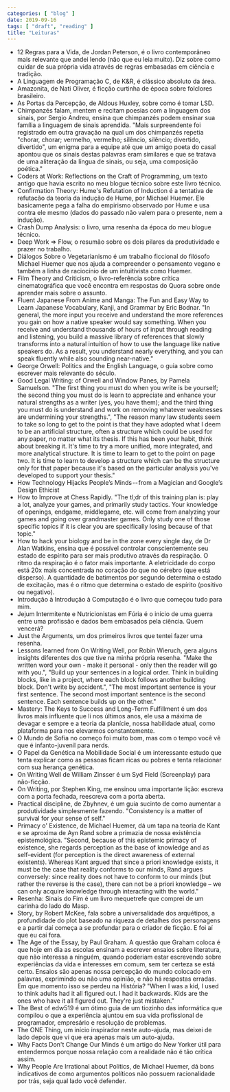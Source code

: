 ```yaml
---
categories: [ "blog" ]
date: 2019-09-16
tags: [ "draft", "reading" ]
title: "Leituras"
---
```

 - 12 Regras para a Vida, de Jordan Peterson, é o livro contemporâneo mais relevante que andei lendo (não que eu leia muito). Diz sobre como cuidar de sua própria vida através de regras embasadas em ciência e tradição.
 - A Linguagem de Programação C, de K&R, é clássico absoluto da área.
 - Amazonita, de Nati Oliver, é ficção curtinha de época sobre folclores brasileiro.
 - As Portas da Percepção, de Aldous Huxley, sobre como é tomar LSD.
 - Chimpanzés falam, mentem e recitam poesias com a linguagem dos sinais, por Sergio Andreu, ensina que chimpanzés podem ensinar sua família a linguagem de sinais aprendida. "Mais surpreendente foi registrado em outra gravação na qual um dos chimpanzés repetia "chorar, chorar; vermelho, vermelho; silêncio, silêncio; divertido, divertido", um enigma para a equipe até que um amigo poeta do casal apontou que os sinais destas palavras eram similares e que se tratava de uma aliteração da língua de sinais, ou seja, uma composição poética."
 - Coders at Work: Reflections on the Craft of Programming, um texto antigo que havia escrito no meu blogue técnico sobre este livro técnico.
 - Confirmation Theory: Hume's Refutation of Induction é a tentativa de refutacão da teoria da indução de Hume, por Michael Huemer. Ele basicamente pega a falha do empirismo observado por Hume e usa contra ele mesmo (dados do passado não valem para o presente, nem a indução).
 - Crash Dump Analysis: o livro, uma resenha da época do meu blogue técnico.
 - Deep Work => Flow, o resumão sobre os dois pilares da produtividade e prazer no trabalho.
 - Diálogos Sobre o Vegetarianismo é um trabalho ficcional do filósofo Michael Huemer que nos ajuda a compreender o pensamento vegano e também a linha de raciocínio de um intuitivista como Huemer.
 - Film Theory and Criticism, o livro-referência sobre crítica cinematográfica que você encontra em respostas do Quora sobre onde aprender mais sobre o assunto.
 - Fluent Japanese From Anime and Manga: The Fun and Easy Way to Learn Japanese Vocabulary, Kanji, and Grammar by Eric Bodnar. "In general, the more input you receive and understand the more references you gain on how a native speaker would say something. When you receive and understand thousands of hours of input through reading and listening, you build a massive library of references that slowly transforms into a natural intuition of how to use the language like native speakers do. As a result, you understand nearly everything, and you can speak fluently while also sounding near-native."
 - George Orwell: Politics and the English Language, o guia sobre como escrever mais relevante do século.
 - Good Legal Writing: of Orwell and Window Panes, by Pamela Samuelson. "The first thing you must do when you write is be yourself; the second thing you must do is learn to appreciate and enhance your natural strengths as a writer (yes, you have them); and the third thing you must do is understand and work on removing whatever weaknesses are undermining your strengths.", "The reason many law students seem to take so long to get to the point is that they have adopted what I deem to be an artificial structure, often a structure which could be used for any paper, no matter what its thesis. If this has been your habit, think about breaking it. It's time to try a more unified, more integrated, and more analytical structure. It is time to learn to get to the point on page two. It is time to learn to develop a structure which can be the structure only for that paper because it's based on the particular analysis you've developed to support your thesis."
 - How Technology Hijacks People’s Minds -- from a Magician and Google’s Design Ethicist
 - How to Improve at Chess Rapidly. "The tl;dr of this training plan is: play a lot, analyze your games, and primarily study tactics. Your knowledge of openings, endgame, middlegame, etc. will come from analyzing your games and going over grandmaster games. Only study one of those specific topics if it is clear you are specifically losing because of that topic."
 - How to hack your biology and be in the zone every single day, de Dr Alan Watkins, ensina que é possível controlar conscientemente seu estado de espírito para ser mais produtivo através da respiração. O ritmo da respiração é o fator mais importante. A eletricidade do corpo está 20x mais concentrada no coração do que no cérebro (que está disperso). A quantidade de batimentos por segundo determina o estado de excitação, mas é o ritmo que determina o estado de espírito (positivo ou negativo).
 - Introdução à Introdução à Computação é o livro que começou tudo para mim.
 - Jejum Intermitente e Nutricionistas em Fúria é o início de uma guerra entre uma profissão e dados bem embasados pela ciência. Quem vencerá?
 - Just the Arguments, um dos primeiros livros que tentei fazer uma resenha.
 - Lessons learned from On Writing Well, por Robin Wieruch, gera alguns insights diferentes dos que tive na minha própria resenha. "Make the written word your own - make it personal - only then the reader will go with you.", "Build up your sentences in a logical order. Think in building blocks, like in a project, where each block follows another building block. Don't write by accident.", "The most important sentence is your first sentence. The second most important sentence is the second sentence. Each sentence builds up on the other."
 - Mastery: The Keys to Success and Long-Term Fulfillment é um dos livros mais influente que li nos últimos anos, ele usa a máxima de devagar e sempre e a teoria da planície, nossa habilidade atual, como plataforma para nos elevarmos constantemente.
 - O Mundo de Sofia no começo foi muito bom, mas com o tempo você vê que é infanto-juvenil para nerds.
 - O Papel da Genética na Mobilidade Social é um interessante estudo que tenta explicar como as pessoas ficam ricas ou pobres e tenta relacionar com sua herança genética.
 - On Writing Well de William Zinsser é um Syd Field (Screenplay) para não-ficção.
 - On Writing, por Stephen King, me ensinou uma importante lição: escreva com a porta fechada, reescreva com a porta aberta.
 - Practical discipline, de Zbyhnev, é um guia sucinto de como aumentar a produtividade simplesmente fazendo. "Consistency is a matter of survival for your sense of self."
 - Primacy o' Existence, de Michael Huemer, dá um tapa na teoria de Kant e se aproxima de Ayn Rand sobre a primazia de nossa existência epistemológica. "Second, because of this epistemic primacy of existence, she regards perception as the base of knowledge and as self-evident (for perception is the direct awareness of external existents). Whereas Kant argued that since a priori knowledge exists, it must be the case that reality conforms to our minds, Rand argues conversely: since reality does not have to conform to our minds (but rather the reverse is the case), there can not be a priori knowledge – we can only acquire knowledge through interacting with the world."
 - Resenha: Sinais do Fim é um livro mequetrefe que comprei de um carinha do lado do Masp.
 - Story, by Robert McKee, fala sobre a universalidade dos arquétipos, a profundidade do plot baseado na riqueza de detalhes dos personagens e a partir daí começa a se profundar para o criador de ficção. E foi aí que eu caí fora.
 - The Age of the Essay, by Paul Graham.  A questão que Graham coloca é que hoje em dia as escolas ensinam a escrever ensaios sobre literatura, que não interessa a ninguém, quando poderiam estar escrevendo sobre experiências da vida e interesses em comum, sem ter certeza se está certo. Ensaios são apenas nossa percepção do mundo colocado em palavras, exprimindo ou não uma opinião, e não há respostas erradas. Em que momento isso se perdeu na História? "When I was a kid, I used to think adults had it all figured out. I had it backwards. Kids are the ones who have it all figured out. They're just mistaken."
 - The Best of edw519 é um ótimo guia de um tiozinho das informática que compilou o que a experiência ajuntou em sua vida profissional de programador, empresário e resolução de problemas.
 - The ONE Thing, um início inspirador neste auto-ajuda, mas deixei de lado depois que vi que era apenas mais um auto-ajuda.
 - Why Facts Don't Change Our Minds é um artigo do New Yorker útil para entendermos porque nossa relação com a realidade não é tão crítica assim.
 - Why People Are Irrational about Politics, de Michael Huemer, dá bons indicativos de como argumentos políticos não possuem racionalidade por trás, seja qual lado você defender.
